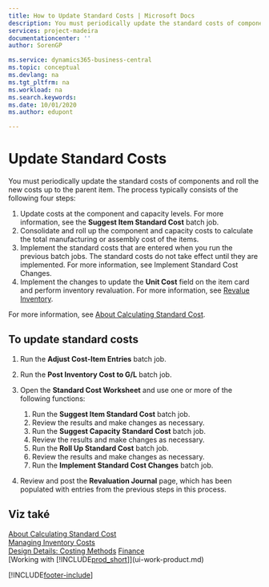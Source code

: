 ```yaml
---
title: How to Update Standard Costs | Microsoft Docs
description: You must periodically update the standard costs of components and roll the new costs up to the parent item.
services: project-madeira
documentationcenter: ''
author: SorenGP

ms.service: dynamics365-business-central
ms.topic: conceptual
ms.devlang: na
ms.tgt_pltfrm: na
ms.workload: na
ms.search.keywords:
ms.date: 10/01/2020
ms.author: edupont

---
```

# Update Standard Costs
You must periodically update the standard costs of components and roll the new costs up to the parent item. The process typically consists of the following four steps:

1. Update costs at the component and capacity levels. For more information, see the **Suggest Item Standard Cost** batch job.
2. Consolidate and roll up the component and capacity costs to calculate the total manufacturing or assembly cost of the items.
3. Implement the standard costs that are entered when you run the previous batch jobs. The standard costs do not take effect until they are implemented. For more information, see Implement Standard Cost Changes.
4. Implement the changes to update the **Unit Cost** field on the item card and perform inventory revaluation. For more information, see [Revalue Inventory](inventory-how-revalue-inventory.md).

For more information, see [About Calculating Standard Cost](finance-about-calculating-standard-cost.md).
## To update standard costs
1. Run the **Adjust Cost-Item Entries** batch job.
2. Run the **Post Inventory Cost to G/L** batch job.
3. Open the **Standard Cost Worksheet** and use one or more of the following functions:

   1. Run the **Suggest Item Standard Cost** batch job.
   2. Review the results and make changes as necessary.
   3. Run the **Suggest Capacity Standard Cost** batch job.
   4. Review the results and make changes as necessary.
   5. Run the **Roll Up Standard Cost** batch job.
   6. Review the results and make changes as necessary.
   7. Run the **Implement Standard Cost Changes** batch job.
4. Review and post the **Revaluation Journal** page, which has been populated with entries from the previous steps in this process.

## Viz také
[About Calculating Standard Cost](finance-about-calculating-standard-cost.md)   
[Managing Inventory Costs](finance-manage-inventory-costs.md)   
[Design Details: Costing Methods](design-details-costing-methods.md)
[Finance](finance.md)  
[Working with [!INCLUDE[prod_short](includes/prod_short.md)]](ui-work-product.md)


[!INCLUDE[footer-include](includes/footer-banner.md)]